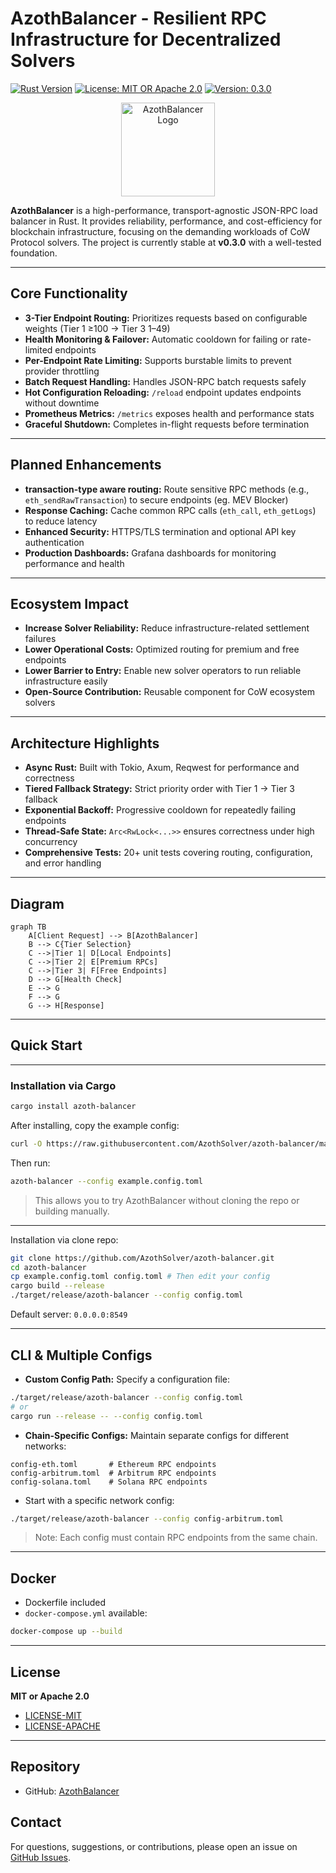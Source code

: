 # AzothBalancer - Resilient RPC Infrastructure for Decentralized Solvers

[![Rust Version](https://img.shields.io/badge/rust-1.82-orange.svg)](https://www.rust-lang.org/)
[![License: MIT OR Apache 2.0](https://img.shields.io/badge/License-MIT%20OR%20Apache%202.0-blue.svg)](https://github.com/AzothSolver/azoth-balancer/blob/main/LICENSE-MIT)
[![Version: 0.3.0](https://img.shields.io/badge/version-0.3.0-green.svg)](https://github.com/AzothSolver/azoth-balancer)

<p align="center">
<img src="https://raw.githubusercontent.com/AzothSolver/azoth-balancer/azoth-balancer-logo.png" alt="AzothBalancer Logo" width="150"/>
</p>

**AzothBalancer** is a high-performance, transport-agnostic JSON-RPC load balancer in Rust. It provides reliability, performance, and cost-efficiency for blockchain infrastructure, focusing on the demanding workloads of CoW Protocol solvers. The project is currently stable at **v0.3.0** with a well-tested foundation.

---

## Core Functionality

* **3-Tier Endpoint Routing:** Prioritizes requests based on configurable weights (Tier 1 ≥100 → Tier 3 1–49)
* **Health Monitoring & Failover:** Automatic cooldown for failing or rate-limited endpoints
* **Per-Endpoint Rate Limiting:** Supports burstable limits to prevent provider throttling
* **Batch Request Handling:** Handles JSON-RPC batch requests safely
* **Hot Configuration Reloading:** `/reload` endpoint updates endpoints without downtime
* **Prometheus Metrics:** `/metrics` exposes health and performance stats
* **Graceful Shutdown:** Completes in-flight requests before termination

---

## Planned Enhancements

* **transaction-type aware routing:** Route sensitive RPC methods (e.g., `eth_sendRawTransaction`) to secure endpoints (eg. MEV Blocker)
* **Response Caching:** Cache common RPC calls (`eth_call`, `eth_getLogs`) to reduce latency
* **Enhanced Security:** HTTPS/TLS termination and optional API key authentication
* **Production Dashboards:** Grafana dashboards for monitoring performance and health

---

## Ecosystem Impact

* **Increase Solver Reliability:** Reduce infrastructure-related settlement failures
* **Lower Operational Costs:** Optimized routing for premium and free endpoints
* **Lower Barrier to Entry:** Enable new solver operators to run reliable infrastructure easily
* **Open-Source Contribution:** Reusable component for CoW ecosystem solvers

---

## Architecture Highlights

* **Async Rust:** Built with Tokio, Axum, Reqwest for performance and correctness
* **Tiered Fallback Strategy:** Strict priority order with Tier 1 → Tier 3 fallback
* **Exponential Backoff:** Progressive cooldown for repeatedly failing endpoints
* **Thread-Safe State:** `Arc<RwLock<...>>` ensures correctness under high concurrency
* **Comprehensive Tests:** 20+ unit tests covering routing, configuration, and error handling

---

## Diagram

```mermaid
graph TB
    A[Client Request] --> B[AzothBalancer]
    B --> C{Tier Selection}
    C -->|Tier 1| D[Local Endpoints]
    C -->|Tier 2| E[Premium RPCs]
    C -->|Tier 3| F[Free Endpoints]
    D --> G[Health Check]
    E --> G
    F --> G
    G --> H[Response]
```

---

## Quick Start

---

### Installation via Cargo

```bash
cargo install azoth-balancer
```

After installing, copy the example config:

```bash
curl -O https://raw.githubusercontent.com/AzothSolver/azoth-balancer/main/example.config.toml
```

Then run:

```bash
azoth-balancer --config example.config.toml
```

> This allows you to try AzothBalancer without cloning the repo or building manually.

---

Installation via clone repo:

```bash
git clone https://github.com/AzothSolver/azoth-balancer.git
cd azoth-balancer
cp example.config.toml config.toml # Then edit your config
cargo build --release
./target/release/azoth-balancer --config config.toml
```

Default server: `0.0.0.0:8549`

---

## CLI & Multiple Configs

* **Custom Config Path:** Specify a configuration file:

```bash
./target/release/azoth-balancer --config config.toml
# or
cargo run --release -- --config config.toml
```

* **Chain-Specific Configs:** Maintain separate configs for different networks:

```text
config-eth.toml       # Ethereum RPC endpoints
config-arbitrum.toml  # Arbitrum RPC endpoints
config-solana.toml    # Solana RPC endpoints
```

* Start with a specific network config:

```bash
./target/release/azoth-balancer --config config-arbitrum.toml
```

> Note: Each config must contain RPC endpoints from the same chain.

---

## Docker

* Dockerfile included
* `docker-compose.yml` available:

```bash
docker-compose up --build
```

---

## License

**MIT or Apache 2.0**

* [LICENSE-MIT](LICENSE-MIT)
* [LICENSE-APACHE](LICENSE-APACHE)

---

## Repository

* GitHub: [AzothBalancer](https://github.com/AzothSolver/azoth-balancer)

## Contact

For questions, suggestions, or contributions, please open an issue on [GitHub Issues](https://github.com/AzothSolver/azoth-balancer/issues).

